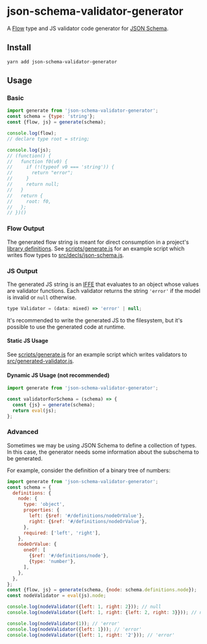 # json-schema-validator-generator

A [Flow](https://flow.org/) type and JS validator code generator for [JSON Schema](http://json-schema.org/).

## Install
```
yarn add json-schema-validator-generator
```

## Usage
### Basic

```js
import generate from 'json-schema-validator-generator';
const schema = {type: 'string'};
const {flow, js} = generate(schema);

console.log(flow);
// declare type root = string;

console.log(js);
// (function() {
//   function f0(v0) {
//     if (!(typeof v0 === 'string')) {
//       return "error";
//     }
//     return null;
//   }
//   return {
//     root: f0,
//   };
// })()
```

### Flow Output
The generated flow string is meant for direct consumption in a project's [library definitions](https://flow.org/en/docs/libdefs/creation/). See [scripts/generate.js](https://github.com/danwang/json-schema-validator-generator/blob/master/scripts/generate.js) for an example script which writes flow types to [src/decls/json-schema.js](https://github.com/danwang/json-schema-validator-generator/blob/master/src/decls/json-schema.js).

### JS Output
The generated JS string is an [IFFE](https://en.wikipedia.org/wiki/Immediately-invoked_function_expression) that evaluates to an object whose values are validator functions. Each validator returns the string `'error'` if the model is invalid or `null` otherwise.

```js
type Validator = (data: mixed) => 'error' | null;
```

It's recommended to write the generated JS to the filesystem, but it's possible to use the generated code at runtime.

#### Static JS Usage
See [scripts/generate.js](https://github.com/danwang/json-schema-validator-generator/blob/master/scripts/generate.js) for an example script which writes validators to [src/generated-validator.js](https://github.com/danwang/json-schema-validator-generator/blob/master/src/generated-validator.js).

#### Dynamic JS Usage (not recommended)
```js
import generate from 'json-schema-validator-generator';

const validatorForSchema = (schema) => {
  const {js} = generate(schema);
  return eval(js);
};
```

### Advanced
Sometimes we may be using JSON Schema to define a collection of types. In this case, the generator needs some information about the subschema to be generated.

For example, consider the definition of a binary tree of numbers:

```js
import generate from 'json-schema-validator-generator';
const schema = {
  definitions: {
    node: {
      type: 'object',
      properties: {
        left: {$ref: '#/definitions/nodeOrValue'},
        right: {$ref: '#/definitions/nodeOrValue'},
      },
      required: ['left', 'right'],
    },
    nodeOrValue: {
      oneOf: [
        {$ref: '#/definitions/node'},
        {type: 'number'},
      ],
    },
  },
};
const {flow, js} = generate(schema, {node: schema.definitions.node});
const nodeValidator = eval(js).node;

console.log(nodeValidator({left: 1, right: 2})); // null
console.log(nodeValidator({left: 1, right: {left: 2, right: 3}})); // null

console.log(nodeValidator(1)); // 'error'
console.log(nodeValidator({left: 1})); // 'error'
console.log(nodeValidator({left: 1, right: '2'})); // 'error'
```
